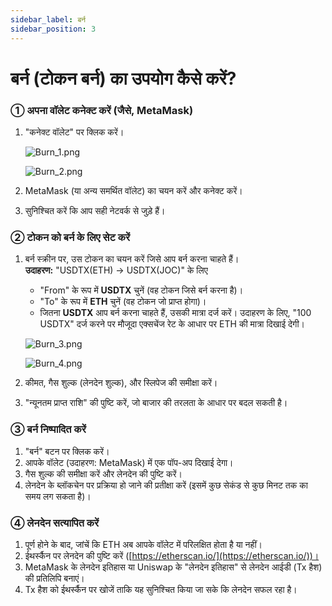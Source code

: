 ```yaml
---
sidebar_label: बर्न
sidebar_position: 3
---
```


# बर्न (टोकन बर्न) का उपयोग कैसे करें?

### **① अपना वॉलेट कनेक्ट करें (जैसे, MetaMask)**

1. "कनेक्ट वॉलेट" पर क्लिक करें।

    ![Burn_1.png](/img/docs/Burn_1.png)

    ![Burn_2.png](/img/docs/Burn_2.png)
    
2. MetaMask (या अन्य समर्थित वॉलेट) का चयन करें और कनेक्ट करें।
3. सुनिश्चित करें कि आप सही नेटवर्क से जुड़े हैं।

### **② टोकन को बर्न के लिए सेट करें**

1. बर्न स्क्रीन पर, उस टोकन का चयन करें जिसे आप बर्न करना चाहते हैं।  
   **उदाहरण:** "USDTX(ETH) → USDTX(JOC)" के लिए
   - "From" के रूप में **USDTX** चुनें (वह टोकन जिसे बर्न करना है)।  
   - "To" के रूप में **ETH** चुनें (वह टोकन जो प्राप्त होगा)।  
   - जितना **USDTX** आप बर्न करना चाहते हैं, उसकी मात्रा दर्ज करें। उदाहरण के लिए, "100 USDTX" दर्ज करने पर मौजूदा एक्सचेंज रेट के आधार पर ETH की मात्रा दिखाई देगी।

    ![Burn_3.png](/img/docs/Burn_3.png)
    
    ![Burn_4.png](/img/docs/Burn_4.png)
   
2. कीमत, गैस शुल्क (लेनदेन शुल्क), और स्लिपेज की समीक्षा करें।  
3. "न्यूनतम प्राप्त राशि" की पुष्टि करें, जो बाजार की तरलता के आधार पर बदल सकती है।

### **③ बर्न निष्पादित करें**

1. "बर्न" बटन पर क्लिक करें।  
2. आपके वॉलेट (उदाहरण: MetaMask) में एक पॉप-अप दिखाई देगा।  
3. गैस शुल्क की समीक्षा करें और लेनदेन की पुष्टि करें।  
4. लेनदेन के ब्लॉकचेन पर प्रक्रिया हो जाने की प्रतीक्षा करें (इसमें कुछ सेकंड से कुछ मिनट तक का समय लग सकता है)।

### **④ लेनदेन सत्यापित करें**

1. पूर्ण होने के बाद, जांचें कि ETH अब आपके वॉलेट में परिलक्षित होता है या नहीं।  
2. ईथर्स्कैन पर लेनदेन की पुष्टि करें ([https://etherscan.io/](https://etherscan.io/))।  
3. MetaMask के लेनदेन इतिहास या Uniswap के "लेनदेन इतिहास" से लेनदेन आईडी (Tx हैश) की प्रतिलिपि बनाएं।  
4. Tx हैश को ईथर्स्कैन पर खोजें ताकि यह सुनिश्चित किया जा सके कि लेनदेन सफल रहा है।